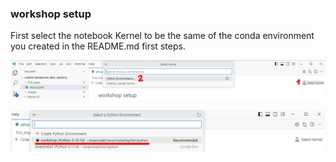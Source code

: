 ### workshop setup

First select the notebook Kernel to be the same of the conda environment you created in the README.md first steps.

<img src="images/select_kernel01.png" alt="Select Kernel">
<P>
<img src="images/select_kernel02.png" alt="Select Kernel">

